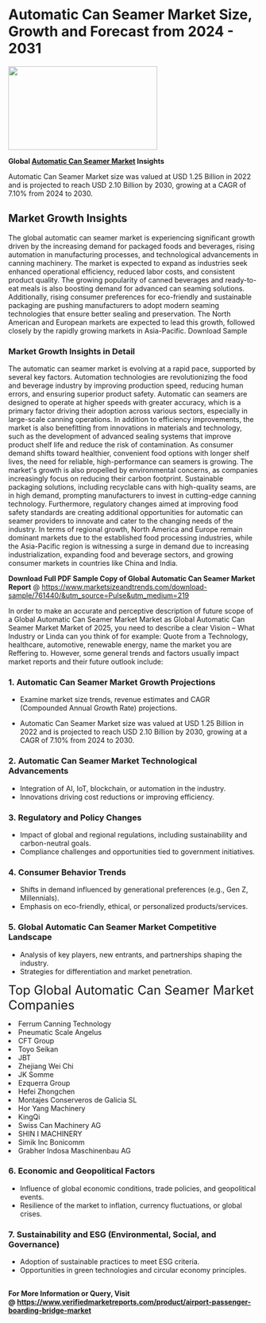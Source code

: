 <H1>Automatic Can Seamer Market Size, Growth and Forecast from 2024 - 2031</H1><img class="aligncenter size-medium wp-image-584254" src="https://thirdeyenews.in/wp-content/uploads/2024/09/Global-Market-Research-300x168.jpeg" alt="" width="300" height="168" /><p><strong>Global&nbsp;<a href="https://www.marketsizeandtrends.com/download-sample/761440/&amp;utm_source=Pulse&amp;utm_medium=219">Automatic Can Seamer Market</a> Insights</strong></p><p>Automatic Can Seamer Market size was valued at USD 1.25 Billion in 2022 and is projected to reach USD 2.10 Billion by 2030, growing at a CAGR of 7.10% from 2024 to 2030.</p><p><h2>Market Growth Insights</h2> The global automatic can seamer market is experiencing significant growth driven by the increasing demand for packaged foods and beverages, rising automation in manufacturing processes, and technological advancements in canning machinery. The market is expected to expand as industries seek enhanced operational efficiency, reduced labor costs, and consistent product quality. The growing popularity of canned beverages and ready-to-eat meals is also boosting demand for advanced can seaming solutions. Additionally, rising consumer preferences for eco-friendly and sustainable packaging are pushing manufacturers to adopt modern seaming technologies that ensure better sealing and preservation. The North American and European markets are expected to lead this growth, followed closely by the rapidly growing markets in Asia-Pacific. Download Sample <h3>Market Growth Insights in Detail</h3> The automatic can seamer market is evolving at a rapid pace, supported by several key factors. Automation technologies are revolutionizing the food and beverage industry by improving production speed, reducing human errors, and ensuring superior product safety. Automatic can seamers are designed to operate at higher speeds with greater accuracy, which is a primary factor driving their adoption across various sectors, especially in large-scale canning operations. In addition to efficiency improvements, the market is also benefitting from innovations in materials and technology, such as the development of advanced sealing systems that improve product shelf life and reduce the risk of contamination. As consumer demand shifts toward healthier, convenient food options with longer shelf lives, the need for reliable, high-performance can seamers is growing. The market's growth is also propelled by environmental concerns, as companies increasingly focus on reducing their carbon footprint. Sustainable packaging solutions, including recyclable cans with high-quality seams, are in high demand, prompting manufacturers to invest in cutting-edge canning technology. Furthermore, regulatory changes aimed at improving food safety standards are creating additional opportunities for automatic can seamer providers to innovate and cater to the changing needs of the industry. In terms of regional growth, North America and Europe remain dominant markets due to the established food processing industries, while the Asia-Pacific region is witnessing a surge in demand due to increasing industrialization, expanding food and beverage sectors, and growing consumer markets in countries like China and India. </p><p><span class=""><strong>Download Full PDF Sample Copy of Global Automatic Can Seamer Market Report</strong> @ <a href="https://www.marketsizeandtrends.com/download-sample/761440/&amp;utm_source=Pulse&amp;utm_medium=219" target="_blank">https://www.marketsizeandtrends.com/download-sample/761440/&amp;utm_source=Pulse&amp;utm_medium=219</a></span></p><p>In order to make an accurate and perceptive description of future scope of a Global&nbsp;Automatic Can Seamer Market Market as Global&nbsp;Automatic Can Seamer Market Market of 2025, you need to describe a clear Vision &ndash; What Industry or Linda can you think of for example: Quote from a Technology, healthcare, automotive, renewable energy, name the market you are Reffering to. However, some general trends and factors usually impact market reports and their future outlook include:</p><h3>1.&nbsp;<strong>Automatic Can Seamer Market Growth Projections</strong></h3><ul><li>Examine market size trends, revenue estimates and CAGR (Compounded Annual Growth Rate) projections.</li><li><p>Automatic Can Seamer Market size was valued at USD 1.25 Billion in 2022 and is projected to reach USD 2.10 Billion by 2030, growing at a CAGR of 7.10% from 2024 to 2030.</p></li></ul><h3>2.&nbsp;<strong>Automatic Can Seamer Market Technological Advancements</strong></h3><ul><li>Integration of AI, IoT, blockchain, or automation in the industry.</li><li>Innovations driving cost reductions or improving efficiency.</li></ul><h3>3.&nbsp;<strong>Regulatory and Policy Changes</strong></h3><ul><li>Impact of global and regional regulations, including sustainability and carbon-neutral goals.</li><li>Compliance challenges and opportunities tied to government initiatives.</li></ul><h3>4.&nbsp;<strong>Consumer Behavior Trends</strong></h3><ul><li>Shifts in demand influenced by generational preferences (e.g., Gen Z, Millennials).</li><li>Emphasis on eco-friendly, ethical, or personalized products/services.</li></ul><h3>5.&nbsp;<strong>Global Automatic Can Seamer Market Competitive Landscape</strong></h3><ul><li>Analysis of key players, new entrants, and partnerships shaping the industry.</li><li>Strategies for differentiation and market penetration.</li></ul><p data-pm-slice="1 1 []"><span style="color: inherit; font-family: inherit; font-size: 25px;">Top Global Automatic Can Seamer Market Companies</span></p><div class="" data-test-id=""><p><li>Ferrum Canning Technology</li><li> Pneumatic Scale Angelus</li><li> CFT Group</li><li> Toyo Seikan</li><li> JBT</li><li> Zhejiang Wei Chi</li><li> JK Somme</li><li> Ezquerra Group</li><li> Hefei Zhongchen</li><li> Montajes Conserveros de Galicia SL</li><li> Hor Yang Machinery</li><li> KingQi</li><li> Swiss Can Machinery AG</li><li> SHIN I MACHINERY</li><li> Simik Inc Bonicomm</li><li> Grabher Indosa Maschinenbau AG</li></p></div><h3>6.&nbsp;<strong>Economic and Geopolitical Factors</strong></h3><ul><li>Influence of global economic conditions, trade policies, and geopolitical events.</li><li>Resilience of the market to inflation, currency fluctuations, or global crises.</li></ul><h3>7.&nbsp;<strong>Sustainability and ESG (Environmental, Social, and Governance)</strong></h3><ul><li>Adoption of sustainable practices to meet ESG criteria.</li><li>Opportunities in green technologies and circular economy principles.</li></ul><h2><strong style="font-size: 14px;">For More Information or Query, Visit @&nbsp;</strong><a style="background-color: #ffffff; font-size: 14px;" href="https://www.marketsizeandtrends.com/report/automatic-can-seamer-market/" target="_blank">https://www.verifiedmarketreports.com/product/airport-passenger-boarding-bridge-market</a></h2>
